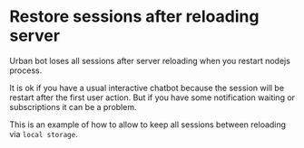 # Restore sessions after reloading server

Urban bot loses all sessions after server reloading when you restart nodejs process.


It is ok if you have a usual interactive chatbot because the session will be restart after the first user action. But if you have some notification waiting or subscriptions it can be a problem.


This is an example of how to allow to keep all sessions between reloading via `local storage`.